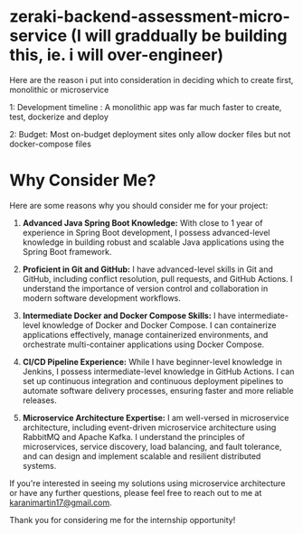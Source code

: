 # zeraki-backend-assessment-micro-service (I will graddually be building this, ie. i will over-engineer)

Here are the reason i put into consideration in deciding which to create first, monolithic or microservice

1: Development timeline : A monolithic app was far much faster to create, test, dockerize and deploy

2: Budget: Most on-budget deployment sites only allow docker files but not docker-compose files



# Why Consider Me?

Here are some reasons why you should consider me for your project:

1. **Advanced Java Spring Boot Knowledge:** With close to 1 year of experience in Spring Boot development, I possess advanced-level knowledge in building robust and scalable Java applications using the Spring Boot framework.

2. **Proficient in Git and GitHub:** I have advanced-level skills in Git and GitHub, including conflict resolution, pull requests, and GitHub Actions. I understand the importance of version control and collaboration in modern software development workflows.

3. **Intermediate Docker and Docker Compose Skills:** I have intermediate-level knowledge of Docker and Docker Compose. I can containerize applications effectively, manage containerized environments, and orchestrate multi-container applications using Docker Compose.

4. **CI/CD Pipeline Experience:** While I have beginner-level knowledge in Jenkins, I possess intermediate-level knowledge in GitHub Actions. I can set up continuous integration and continuous deployment pipelines to automate software delivery processes, ensuring faster and more reliable releases.
   
5. **Microservice Architecture Expertise:** I am well-versed in microservice architecture, including event-driven microservice architecture using RabbitMQ and Apache Kafka. I understand the principles of microservices, service discovery, load balancing, and fault tolerance, and can design and implement scalable and resilient distributed systems.

If you're interested in seeing my solutions using microservice architecture or have any further questions, please feel free to reach out to me at [karanimartin17@gmail.com](mailto:karanimartin17@gmail.com).

Thank you for considering me for the internship opportunity!
